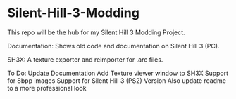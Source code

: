 # Silent-Hill-3-Modding
This repo will be the hub for my Silent Hill 3 Modding Project.

Documentation: Shows old code and documentation on Silent Hill 3 (PC).

SH3X: A texture exporter and reimporter for .arc files. 

To Do:
Update Documentation
Add Texture viewer window to SH3X
Support for 8bpp images
Support for Silent Hill 3 (PS2) Version
Also update readme to a more professional look